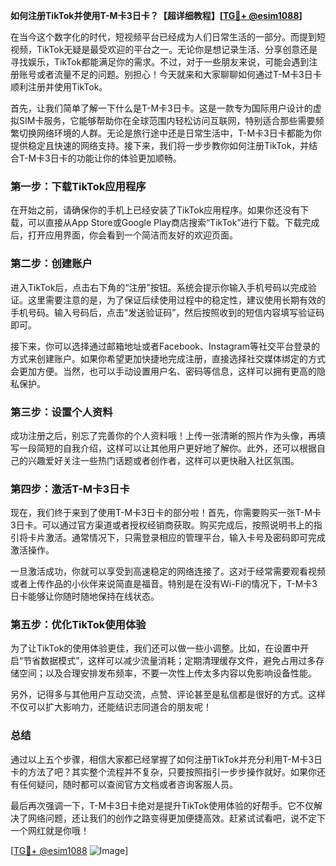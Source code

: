 **如何注册TikTok并使用T-M卡3日卡？【超详细教程】[[TG💪+ @esim1088](https://t.me/s/esim1088)]**

在当今这个数字化的时代，短视频平台已经成为人们日常生活的一部分。而提到短视频，TikTok无疑是最受欢迎的平台之一。无论你是想记录生活、分享创意还是寻找娱乐，TikTok都能满足你的需求。不过，对于一些朋友来说，可能会遇到注册账号或者流量不足的问题。别担心！今天就来和大家聊聊如何通过T-M卡3日卡顺利注册并使用TikTok。

首先，让我们简单了解一下什么是T-M卡3日卡。这是一款专为国际用户设计的虚拟SIM卡服务，它能够帮助你在全球范围内轻松访问互联网，特别适合那些需要频繁切换网络环境的人群。无论是旅行途中还是日常生活中，T-M卡3日卡都能为你提供稳定且快速的网络支持。接下来，我们将一步步教你如何注册TikTok，并结合T-M卡3日卡的功能让你的体验更加顺畅。

### **第一步：下载TikTok应用程序**
在开始之前，请确保你的手机上已经安装了TikTok应用程序。如果你还没有下载，可以直接从App Store或Google Play商店搜索“TikTok”进行下载。下载完成后，打开应用界面，你会看到一个简洁而友好的欢迎页面。

### **第二步：创建账户**
进入TikTok后，点击右下角的“注册”按钮。系统会提示你输入手机号码以完成验证。这里需要注意的是，为了保证后续使用过程中的稳定性，建议使用长期有效的手机号码。输入号码后，点击“发送验证码”，然后按照收到的短信内容填写验证码即可。

接下来，你可以选择通过邮箱地址或者Facebook、Instagram等社交平台登录的方式来创建账户。如果你希望更加快捷地完成注册，直接选择社交媒体绑定的方式会更加方便。当然，也可以手动设置用户名、密码等信息，这样可以拥有更高的隐私保护。

### **第三步：设置个人资料**
成功注册之后，别忘了完善你的个人资料哦！上传一张清晰的照片作为头像，再填写一段简短的自我介绍，这样可以让其他用户更好地了解你。此外，还可以根据自己的兴趣爱好关注一些热门话题或者创作者，这样可以更快融入社区氛围。

### **第四步：激活T-M卡3日卡**
现在，我们终于来到了使用T-M卡3日卡的部分啦！首先，你需要购买一张T-M卡3日卡。可以通过官方渠道或者授权经销商获取。购买完成后，按照说明书上的指引将卡片激活。通常情况下，只需登录相应的管理平台，输入卡号及密码即可完成激活操作。

一旦激活成功，你就可以享受到高速稳定的网络连接了。这对于经常需要观看视频或者上传作品的小伙伴来说简直是福音。特别是在没有Wi-Fi的情况下，T-M卡3日卡能够让你随时随地保持在线状态。

### **第五步：优化TikTok使用体验**
为了让TikTok的使用体验更佳，我们还可以做一些小调整。比如，在设置中开启“节省数据模式”，这样可以减少流量消耗；定期清理缓存文件，避免占用过多存储空间；以及合理安排发布频率，不要一次性上传太多内容以免影响设备性能。

另外，记得多与其他用户互动交流，点赞、评论甚至是私信都是很好的方式。这样不仅可以扩大影响力，还能结识志同道合的朋友呢！

### **总结**
通过以上五个步骤，相信大家都已经掌握了如何注册TikTok并充分利用T-M卡3日卡的方法了吧？其实整个流程并不复杂，只要按照指引一步步操作就好。如果你还有任何疑问，随时都可以查阅官方文档或者咨询客服人员。

最后再次强调一下，T-M卡3日卡绝对是提升TikTok使用体验的好帮手。它不仅解决了网络问题，还让我们的创作之路变得更加便捷高效。赶紧试试看吧，说不定下一个网红就是你哦！

[[TG💪+ @esim1088](https://t.me/s/esim1088) ![Image](https://i.postimg.cc/4NQfJmqS/Snipaste-2025-05-13-00-14-12.png)]